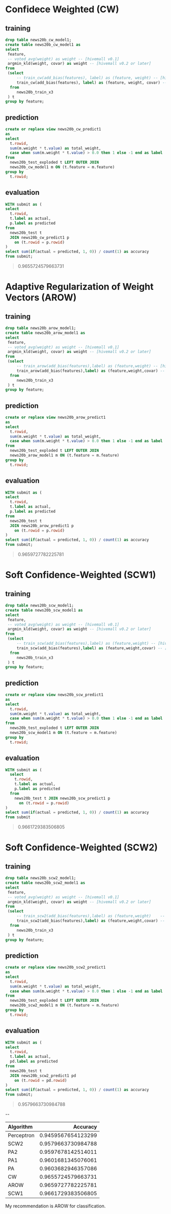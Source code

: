 <!--
  Licensed to the Apache Software Foundation (ASF) under one
  or more contributor license agreements.  See the NOTICE file
  distributed with this work for additional information
  regarding copyright ownership.  The ASF licenses this file
  to you under the Apache License, Version 2.0 (the
  "License"); you may not use this file except in compliance
  with the License.  You may obtain a copy of the License at

    http://www.apache.org/licenses/LICENSE-2.0

  Unless required by applicable law or agreed to in writing,
  software distributed under the License is distributed on an
  "AS IS" BASIS, WITHOUT WARRANTIES OR CONDITIONS OF ANY
  KIND, either express or implied.  See the License for the
  specific language governing permissions and limitations
  under the License.
-->

# Confidece Weighted (CW)

## training
```sql
drop table news20b_cw_model1;
create table news20b_cw_model1 as
select 
 feature,
 -- voted_avg(weight) as weight -- [hivemall v0.1]
 argmin_kld(weight, covar) as weight -- [hivemall v0.2 or later]
from 
 (select 
     -- train_cw(add_bias(features), label) as (feature, weight) -- [hivemall v0.1]
     train_cw(add_bias(features), label) as (feature, weight, covar) -- [hivemall v0.2 or later]
  from 
     news20b_train_x3
 ) t 
group by feature;
```

## prediction
```sql
create or replace view news20b_cw_predict1 
as
select
  t.rowid, 
  sum(m.weight * t.value) as total_weight,
  case when sum(m.weight * t.value) > 0.0 then 1 else -1 end as label
from 
  news20b_test_exploded t LEFT OUTER JOIN
  news20b_cw_model1 m ON (t.feature = m.feature)
group by
  t.rowid;
```

## evaluation
```sql
WITH submit as (
select 
  t.rowid,
  t.label as actual, 
  p.label as predicted
from 
  news20b_test t 
  JOIN news20b_cw_predict1 p
    on (t.rowid = p.rowid)
)
select sum(if(actual = predicted, 1, 0)) / count(1) as accuracy
from submit;
```
> 0.9655724579663731

# Adaptive Regularization of Weight Vectors (AROW)

## training
```sql
drop table news20b_arow_model1;
create table news20b_arow_model1 as
select 
 feature,
 -- voted_avg(weight) as weight -- [hivemall v0.1]
 argmin_kld(weight, covar) as weight -- [hivemall v0.2 or later]
from 
 (select 
     -- train_arow(add_bias(features),label) as (feature,weight) -- [hivemall v0.1]
     train_arow(add_bias(features),label) as (feature,weight,covar) -- [hivemall v0.2 or later]
  from 
     news20b_train_x3
 ) t 
group by feature;
```

## prediction
```sql
create or replace view news20b_arow_predict1 
as
select
  t.rowid, 
  sum(m.weight * t.value) as total_weight,
  case when sum(m.weight * t.value) > 0.0 then 1 else -1 end as label
from 
  news20b_test_exploded t LEFT OUTER JOIN
  news20b_arow_model1 m ON (t.feature = m.feature)
group by
  t.rowid;
```

## evaluation
```sql
WITH submit as (
select
  t.rowid, 
  t.label as actual, 
  p.label as predicted
from 
  news20b_test t
  JOIN news20b_arow_predict1 p
    on (t.rowid = p.rowid)
)
select sum(if(actual = predicted, 1, 0)) / count(1) as accuracy
from submit;
```
> 0.9659727782225781

# Soft Confidence-Weighted (SCW1)

## training
```sql
drop table news20b_scw_model1;
create table news20b_scw_model1 as
select 
 feature,
 -- voted_avg(weight) as weight -- [hivemall v0.1]
 argmin_kld(weight, covar) as weight -- [hivemall v0.2 or later]
from 
 (select 
     -- train_scw(add_bias(features),label) as (feature,weight) -- [hivemall v0.1]
     train_scw(add_bias(features),label) as (feature,weight,covar) -- [hivemall v0.2 or later]
  from 
     news20b_train_x3
 ) t 
group by feature;
```

## prediction
```sql
create or replace view news20b_scw_predict1 
as
select
  t.rowid, 
  sum(m.weight * t.value) as total_weight,
  case when sum(m.weight * t.value) > 0.0 then 1 else -1 end as label
from 
  news20b_test_exploded t LEFT OUTER JOIN
  news20b_scw_model1 m ON (t.feature = m.feature)
group by
  t.rowid;
```

## evaluation
```sql
WITH submit as (
  select 
    t.rowid, 
    t.label as actual, 
    p.label as predicted
  from 
    news20b_test t JOIN news20b_scw_predict1 p
      on (t.rowid = p.rowid)
)
select sum(if(actual = predicted, 1, 0)) / count(1) as accuracy
from submit
```
> 0.9661729383506805

# Soft Confidence-Weighted (SCW2)

## training
```sql
drop table news20b_scw2_model1;
create table news20b_scw2_model1 as
select 
 feature,
 -- voted_avg(weight) as weight -- [hivemall v0.1]
 argmin_kld(weight, covar) as weight -- [hivemall v0.2 or later]
from 
 (select 
     -- train_scw2(add_bias(features),label) as (feature,weight)    -- [hivemall v0.1]
     train_scw2(add_bias(features),label) as (feature,weight,covar) -- [hivemall v0.2 or later]
  from 
     news20b_train_x3
 ) t 
group by feature;
```

## prediction
```sql
create or replace view news20b_scw2_predict1 
as
select
  t.rowid, 
  sum(m.weight * t.value) as total_weight,
  case when sum(m.weight * t.value) > 0.0 then 1 else -1 end as label
from 
  news20b_test_exploded t LEFT OUTER JOIN
  news20b_scw2_model1 m ON (t.feature = m.feature)
group by
  t.rowid;
```

## evaluation
```sql
WITH submit as (
select 
  t.rowid, 
  t.label as actual, 
  pd.label as predicted
from 
  news20b_test t
  JOIN news20b_scw2_predict1 pd 
    on (t.rowid = pd.rowid)
)
select sum(if(actual = predicted, 1, 0)) / count(1) as accuracy
from submit;
```
> 0.9579663730984788

--

| Algorithm | Accuracy |
|:-----------|------------:|
| Perceptron | 0.9459567654123299 |
| SCW2 | 0.9579663730984788 |
| PA2 | 0.9597678142514011 |
| PA1 | 0.9601681345076061 |
| PA | 0.9603682946357086 |
| CW | 0.9655724579663731 |
| AROW | 0.9659727782225781 |
| SCW1 | 0.9661729383506805 |

My recommendation is AROW for classification.
